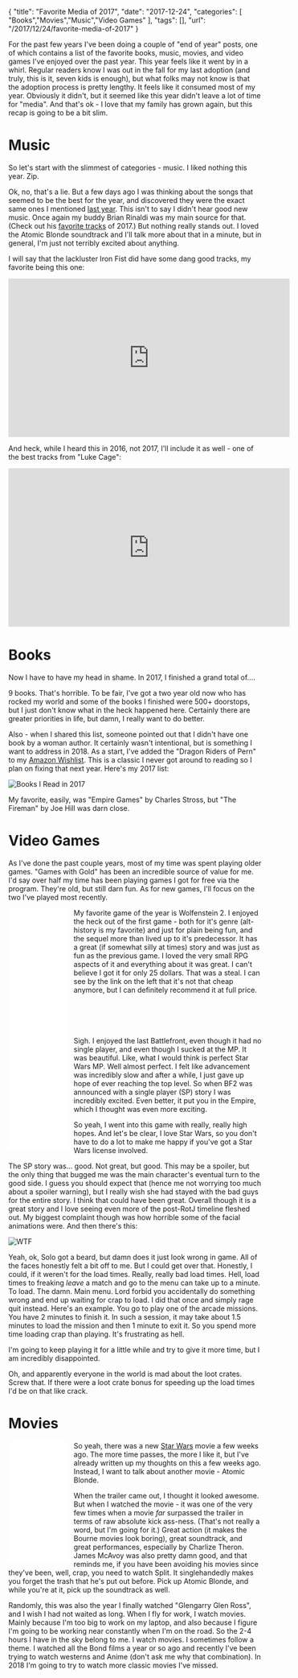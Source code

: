 {
	"title": "Favorite Media of 2017",
	"date": "2017-12-24",
	"categories": [
		"Books","Movies","Music","Video Games"
	],
	"tags": [],
	"url": "/2017/12/24/favorite-media-of-2017"
}

For the past few years I've been doing a couple of "end of year" posts, one of which contains a list of the favorite books, music, movies, and video games I've enjoyed over the past year. This year feels like it went by in a whirl. Regular readers know I was out in the fall for my last adoption (and truly, this is it, seven kids is enough), but what folks may not know is that the adoption process is pretty lengthy. It feels like it consumed most of my year. Obviously it didn't, but it seemed like this year didn't leave a lot of time for "media". And that's ok - I love that my family has grown again, but this recap is going to be a bit slim. 

Music
===

So let's start with the slimmest of categories - music. I liked nothing this year. Zip.

Ok, no, that's a lie. But a few days ago I was thinking about the songs that seemed to be the best for the year, and discovered they were the exact same ones I mentioned [last year](https://www.raymondcamden.com/2016/12/26/favorite-media-in-2016/). This isn't to say I didn't hear good new music. Once again my buddy Brian Rinaldi was my main source for that. (Check out his [favorite tracks](https://www.remotesynthesis.com/blog/best-music-of-2017) of 2017.) But nothing really stands out. I loved the Atomic Blonde soundtrack and I'll talk more about that in a minute, but in general, I'm just not terribly excited about anything. 

I will say that the lackluster Iron Fist did have some dang good tracks, my favorite being this one:

<iframe width="560" height="315" src="https://www.youtube.com/embed/b34U3-CutuU?rel=0" frameborder="0" gesture="media" allow="encrypted-media" allowfullscreen></iframe>

And heck, while I heard this in 2016, not 2017, I'll include it as well - one of the best tracks from "Luke Cage":

<iframe width="560" height="315" src="https://www.youtube.com/embed/H_AQFnqMY3E?rel=0" frameborder="0" gesture="media" allow="encrypted-media" allowfullscreen></iframe>

Books
===

Now I have to have my head in shame. In 2017, I finished a grand total of....

9 books. That's horrible. To be fair, I've got a two year old now who has rocked my world and some of the books I finished were 500+ doorstops, but I just don't know what in the heck happened here. Certainly there are greater priorities in life, but damn, I really want to do better. 

Also - when I shared this list, someone pointed out that I didn't have one book by a woman author. It certainly wasn't intentional, but is something I want to address in 2018. As a start, I've added the "Dragon Riders of Pern" to my [Amazon Wishlist](https://www.amazon.com/gp/registry/wishlist/2TCL1D08EZEYE/ref=cm_wl_rlist_go_v?). This is a classic I never got around to reading so I plan on fixing that next year. Here's my 2017 list:

![Books I Read in 2017](https://static.raymondcamden.com/images/2017/12/books.jpg)

My favorite, easily, was "Empire Games" by Charles Stross, but "The Fireman" by Joe Hill was darn close.

Video Games
===

As I've done the past couple years, most of my time was spent playing older games. "Games with Gold" has been an incredible source of value for me. I'd say over half my time has been playing games I got for free via the program. They're old, but still darn fun. As for new games, I'll focus on the two I've played most recently.

<iframe style="width:120px;height:240px;float:left;margin-right:10px" marginwidth="0" marginheight="0" scrolling="no" frameborder="0" src="//ws-na.amazon-adsystem.com/widgets/q?ServiceVersion=20070822&OneJS=1&Operation=GetAdHtml&MarketPlace=US&source=ac&ref=qf_sp_asin_til&ad_type=product_link&tracking_id=raymondcamd06-20&marketplace=amazon&region=US&placement=B072MYK2TS&asins=B072MYK2TS&linkId=4b5d502aa8dc2b47b6963d0685cbe672&show_border=true&link_opens_in_new_window=false&price_color=333333&title_color=0066c0&bg_color=ffffff">
    </iframe> 
	
My favorite game of the year is Wolfenstein 2. I enjoyed the heck out of the first game - both for it's genre (alt-history is my favorite) and just for plain being fun, and the sequel more than lived up to it's predecessor. It has a great (if somewhat silly at times) story and was just as fun as the previous game. I loved the very small RPG aspects of it and everything about it was great. I can't believe I got it for only 25 dollars. That was a steal. I can see by the link on the left that it's not that cheap anymore, but I can definitely recommend it at full price.

<br clear="left">

<iframe style="width:120px;height:240px;float:left;margin-right:10px" marginwidth="0" marginheight="0" scrolling="no" frameborder="0" src="//ws-na.amazon-adsystem.com/widgets/q?ServiceVersion=20070822&OneJS=1&Operation=GetAdHtml&MarketPlace=US&source=ac&ref=qf_sp_asin_til&ad_type=product_link&tracking_id=raymondcamd06-20&marketplace=amazon&region=US&placement=B0787FQF8G&asins=B0787FQF8G&linkId=848bc216eba080dba686d492df7e8d7d&show_border=true&link_opens_in_new_window=false&price_color=333333&title_color=0066c0&bg_color=ffffff">
    </iframe> 
	
Sigh. I enjoyed the last Battlefront, even though it had no single player, and even though I sucked at the MP. It was beautiful. Like, what I would think is perfect Star Wars MP. Well almost perfect. I felt like advancement was incredibly slow and after a while, I just gave up hope of ever reaching the top level. So when BF2 was announced with a single player (SP) story I was incredibly excited. Even better, it put you in the Empire, which I thought was even more exciting. 

So yeah, I went into this game with really, really high hopes. And let's be clear, I love Star Wars, so you don't have to do a lot to make me happy if you've got a Star Wars license involved.

The SP story was... good. Not great, but good. This may be a spoiler, but the only thing that bugged me was the main character's eventual turn to the good side. I guess you should expect that (hence me not worrying too much about a spoiler warning), but I really wish she had stayed with the bad guys for the entire story. I think that could have been great. Overall though it is a great story and I love seeing even more of the post-RotJ timeline fleshed out. My biggest complaint though was how horrible some of the facial animations were. And then there's this:

![WTF](https://static.raymondcamden.com/images/2017/12/han.jpg)

Yeah, ok, Solo got a beard, but damn does it just look wrong in game. All of the faces honestly felt a bit off to me. But I could get over that. Honestly, I could, if it weren't for the load times. Really, really bad load times. Hell, load times to freaking *leave* a match and go to the menu can take up to a minute. To load. The damn. Main menu. Lord forbid you accidentally do something wrong and end up waiting for crap to load. I did that once and simply rage quit instead. Here's an example. You go to play one of the arcade missions. You have 2 minutes to finish it. In such a session, it may take about 1.5 minutes to load the mission and then 1 minute to exit it. So you spend more time loading crap than playing. It's frustrating as hell. 

I'm going to keep playing it for a little while and try to give it more time, but I am incredibly disappointed. 

Oh, and apparently everyone in the world is mad about the loot crates. Screw that. If there were a loot crate bonus for speeding up the load times I'd be on that like crack. 

Movies
===

<iframe style="width:120px;height:240px;float:left;margin-right:10px" marginwidth="0" marginheight="0" scrolling="no" frameborder="0" src="//ws-na.amazon-adsystem.com/widgets/q?ServiceVersion=20070822&OneJS=1&Operation=GetAdHtml&MarketPlace=US&source=ac&ref=qf_sp_asin_til&ad_type=product_link&tracking_id=raymondcamd06-20&marketplace=amazon&region=US&placement=B0743QPS8L&asins=B0743QPS8L&linkId=de445f9ddc029a2cbc2f077a0ff08fce&show_border=true&link_opens_in_new_window=false&price_color=333333&title_color=0066c0&bg_color=ffffff">
    </iframe>

So yeah, there was a new [Star Wars](https://www.raymondcamden.com/2017/12/15/review-the-last-jedi/) movie a few weeks ago. The more time passes, the more I like it, but I've already written up my thoughts on this a few weeks ago. Instead, I want to talk about another movie - Atomic Blonde.


When the trailer came out, I thought it looked awesome. But when I watched the movie - it was one of the very few times when a movie *far* surpassed the trailer in terms of raw absolute kick ass-ness. (That's not really a word, but I'm going for it.) Great action (it makes the Bourne movies look boring), great soundtrack, and great performances, especially by Charlize Theron. James McAvoy was also pretty damn good, and that reminds me, if you have been avoiding his movies since they've been, well, crap, you need to watch Split. It singlehandedly makes you forget the trash that he's put out before. Pick up Atomic Blonde, and while you're at it, pick up the soundtrack as well. 

Randomly, this was also the year I finally watched "Glengarry Glen Ross", and I wish I had not waited as long. When I fly for work, I watch movies. Mainly because I'm too big to work on my laptop, and also because I figure I'm going to be working near constantly when I'm on the road. So the 2-4 hours I have in the sky belong to me. I watch movies. I sometimes follow a theme. I watched all the Bond films a year or so ago and recently I've been trying to watch westerns and Anime (don't ask me why that combination). In 2018 I'm going to try to watch more classic movies I've missed. 